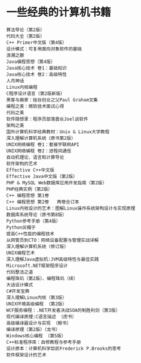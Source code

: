 一些经典的计算机书籍
===================

    算法导论（第2版）
    代码大全（第2版）
    C++ Primer中文版（第4版）
    设计模式：可复用面向对象软件的基础
    浪潮之巅
    Java编程思想（第4版）
    Java核心技术 卷1：基础知识
    Java核心技术 卷2：高级特性
    人月神话
    Linux内核编程
    C程序设计语言（第2版新版）
    黑客与画家：硅谷创业之父Paul Graham文集
    编程之美：微软技术面试心得
    代码之美
    软件随想录：程序员部落酋长Joel谈软件
    架构之美
    国外计算机科学经典教材：Unix & Linux大学教程
    深入理解计算机系统（原书第2版）
    UNIX网络编程 卷1：套接字联网API
    UNIX网络编程 卷2：进程间通信
    自动机理论、语言和计算导论
    软件架构的艺术
    Effective C++中文版
    Effective Java中文版（第2版）
    PHP & MySQL Web数据库应用开发指南（第2版）
    PHP经典实例（第2版）
    C++ 编程思想 第1卷
    C++ 编程思想 第2卷   两卷合订本
    Linux内核设计的艺术：图解Linux操作系统架构设计与实现原理
    数据库系统导论（原书第8版）
    Python参考手册（第4版）
    Python灰帽子
    提高C++性能的编程技术
    从网管员到CTO：网络设备配置与管理实战详解
    深入理解计算机系统（修订版）
    UNIX编程艺术
    深入理解Java虚拟机:JVM高级特性与最佳实践
    Microsoft.NET框架程序设计
    代码整洁之道
    编程珠玑（第2版）、编程珠玑（续）
    大话设计模式
    C#开发宝典
    深入理解Linux内核（第3版）
    UNIX环境高级编程 （第2版）
    WCF服务编程：.NET开发者决战SOA的制胜利剑（第3版）
    现代编译原理:C语言描述 （虎书）
    高级编译器设计与实现 （鲸书）
    编译原理（第2版）（龙书）
    Windows核心编程 （第5版）
    C++标准程序库：自修教程与参考手册
    设计原本：计算机科学巨匠Frederick P.Brooks的思考
    软件框架设计的艺术
